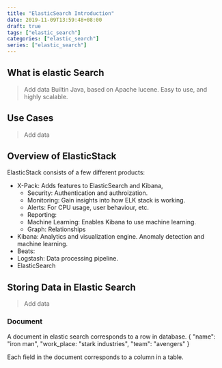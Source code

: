```yaml
---
title: "ElasticSearch Introduction"
date: 2019-11-09T13:59:48+08:00
draft: true
tags: ["elastic_search"]
categories: ["elastic_search"]
series: ["elastic_search"]
---
```


## What is elastic Search
> Add data
Builtin Java, based on Apache lucene.
Easy to use, and highly scalable.

## Use Cases
> Add data

## Overview of ElasticStack
ElasticStack consists of a few different products:
- X-Pack: Adds features to ElasticSearch and Kibana, 
    - Security: Authentication and authroization.
    - Monitoring: Gain insights into how ELK stack is working.
    - Alerts:  For CPU usage, user behaviour, etc.
    - Reporting:
    - Machine Learning: Enables Kibana to use machine learning.
    - Graph: Relationships 
- Kibana: Analytics and visualization engine. Anomaly detection and machine 
learning. 
- Beats: 
- Logstash: Data processing pipeline. 
- ElasticSearch


## Storing Data in Elastic Search
> Add data

### Document
A document in elastic search corresponds to a row in database. 
{
    "name": "iron man",
    "work_place: "stark industries",
    "team": "avengers"
}

Each field in the document corresponds to a column in a table.




